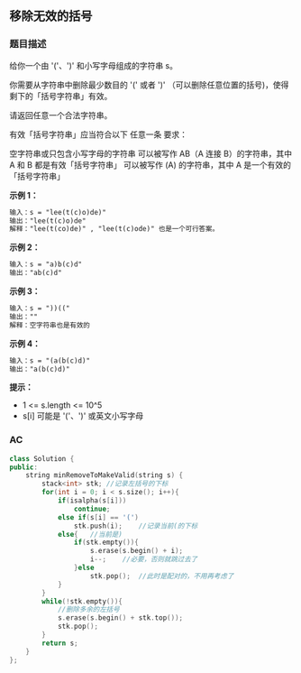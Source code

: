 ## 移除无效的括号

### 题目描述

给你一个由 '('、')' 和小写字母组成的字符串 s。

你需要从字符串中删除最少数目的 '(' 或者 ')' （可以删除任意位置的括号)，使得剩下的「括号字符串」有效。

请返回任意一个合法字符串。

有效「括号字符串」应当符合以下 任意一条 要求：

空字符串或只包含小写字母的字符串
可以被写作 AB（A 连接 B）的字符串，其中 A 和 B 都是有效「括号字符串」
可以被写作 (A) 的字符串，其中 A 是一个有效的「括号字符串」

**示例 1：**

```tex
输入：s = "lee(t(c)o)de)"
输出："lee(t(c)o)de"
解释："lee(t(co)de)" , "lee(t(c)ode)" 也是一个可行答案。
```

**示例 2：**

```tex
输入：s = "a)b(c)d"
输出："ab(c)d"
```

**示例 3：**

```tex
输入：s = "))(("
输出：""
解释：空字符串也是有效的
```

**示例 4：**

```tex
输入：s = "(a(b(c)d)"
输出："a(b(c)d)"
```

**提示：**

* 1 <= s.length <= 10^5
* s[i] 可能是 '('、')' 或英文小写字母

### AC

```c++
class Solution {
public:
    string minRemoveToMakeValid(string s) {
        stack<int> stk; //记录左括号的下标
        for(int i = 0; i < s.size(); i++){
            if(isalpha(s[i]))
                continue;
            else if(s[i] == '(')
                stk.push(i);    //记录当前(的下标
            else{   //当前是)
                if(stk.empty()){
                    s.erase(s.begin() + i);
                    i--;    //必要，否则就跳过去了
                }else
                    stk.pop();  //此时是配对的，不用再考虑了
            }
        }
        while(!stk.empty()){
            //删除多余的左括号
            s.erase(s.begin() + stk.top());
            stk.pop();
        }
        return s;
    }
};
```

